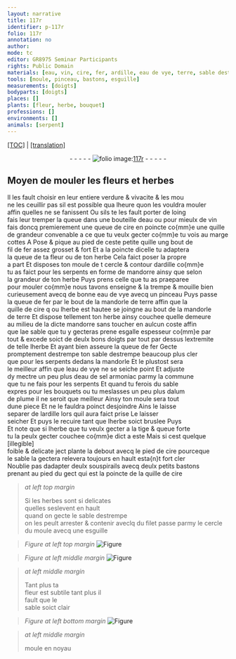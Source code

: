 ```yaml
---
layout: narrative
title: 117r
identifier: p-117r
folio: 117r
annotation: no
author:
mode: tc
editor: GR8975 Seminar Participants
rights: Public Domain
materials: [eau, vin, cire, fer, ardille, eau de vye, terre, sable destrempe, eau de sel armoniac, alum de plume, filet]
tools: [moule, pinceau, bastons, esguille]
measurements: [doigts]
bodyparts: [doigts]
places: []
plants: [fleur, herbe, bouquet]
professions: []
environments: []
animals: [serpent]
---
```


<p><a href="{{ site.baseurl }}/diplomatic/">[TOC]</a> | <a href="{{ site.baseurl }}/texts/p-117r_tl/">[translation]</a></p><div class="folio" align="center">- - - - - <a href="http://gallica.bnf.fr/ark:/12148/btv1b10500001g/f239.image" target="_blank"><img src="https://cu-mkp.github.io/2017-workshop-edition/assets/photo-icon.png" alt="folio image: " style="display:inline-block; margin-bottom:-3px;"/>117r</a> - - - - - </div>  
  

## Moyen de mouler les <span class="pa">fleur</span>s et <span class="pa">herbe</span>s

 
Il les fault choisir en leur entiere verdure & vivacite & <span class="del">les mou</span><br/> ne les ceuillir pas sil est possible qua lheure quon les vouldra mouler<br/> affin quelles ne se fanissent Ou sils te les fault porter de loing<br/> fais leur tremper la queue dans une bouteille <span class="add">d<span class="m">eau</span></span> ou pour mieulx de <span class="m">vin</span><br/> fais doncq premierement une queue de <span class="m">cire</span> en poincte co{mm}e une quille<br/> de grandeur convenable a ce que tu veulx gecter co{mm}e tu vois au marge<br/> cottes A Pose & pique au pied de ceste petite quille ung bout de<br/> fil de <span class="m">fer</span> assez grosset & fort Et a la poincte dicelle tu adaptera<br/> la queue de ta <span class="pa">fleur</span> ou de ton <span class="pa">herbe</span> Cela faict poser la propre<br/> a part Et disposes ton <span class="del"><span class="tl">moule</span> de t</span> cercle & contour d<span class="m">ardille</span> co{mm}e<br/> tu as faict pour les <span class="al">serpent</span>s en forme de <span class="mu">mandorre</span> <span class="del">ainsy que</span> selon<br/> la grandeur de ton <span class="pa">herbe</span> Puys prens celle que tu as praeparee<br/> pour mouler co{mm}e nous tavons enseigne & la trempe & mouille bien<br/> curieusement avecq de bonne <span class="m">eau <span class="add">de vye</span></span> avecq un <span class="tl">pinceau</span> Puys passe<br/> la queue de <span class="m">fer</span> par le bout de la <span class="mu">mandorle</span> de <span class="m">terre</span> affin que la<br/> quille de <span class="m">cire</span> <span class="del">q</span> ou l<span class="pa">herbe</span> est hautee se joingne au bout de la <span class="mu">mandorle</span><br/> de <span class="m">terre</span> Et dispose tellement ton <span class="pa">herbe</span> ainsy couchee quelle demeure<br/> au milieu de la dicte <span class="mu">mandorre</span> sans toucher en aulcun coste affin<br/> que l<span class="del">a</span>e sable que tu y gecteras prene esgalle espesseur <span class="del">co{mm}e</span> par<br/> tout & <span class="add">excede</span> soict de deulx bons <span class="ms"><span class="bp">doigts</span></span> par tout par dessus lextremite<br/> de <span class="del">telle</span> l<span class="pa">herbe</span> Et ayant bien asseure la queue de <span class="m">fer</span> Gecte<br/> promptement <span class="del">destrempe</span> ton <span class="m">sable destrempe</span> beaucoup plus cler<br/> que pour les <span class="al">serpent</span>s dedans la <span class="mu">mandorle</span> Et le plustost sera<br/> le meilleur affin que l<span class="m">eau de vye</span> ne se seiche point Et adjuste<br/> dy mectre un peu plus d<span class="m">eau de sel armoniac</span> parmy la commune<br/> que tu ne fais pour les <span class="al">serpent</span>s Et quand tu ferois du sable<br/> expres pour les <span class="pa">bouquet</span>s ou tu meslasses un peu plus d<span class="m">alum<br/> de plume</span> il ne seroit que meilleur Ainsy ton <span class="tl">moule</span> sera tout<br/> dune piece Et ne le fauldra poinct desjoindre Ains le <span class="del">laisse</span><br/> separer de l<span class="m">ardille</span> lors quil aura faict prise Le laisser<br/> seicher Et puys le recuire tant que l<span class="pa">herbe</span> soict bruslee <span class="del">Puys</span><br/> Et note que si l<span class="pa">herbe</span> que tu veulx gecter a la tige & queue forte<br/> tu la peulx gecter couchee co{mm}e dict a este Mais si cest quelque <span class="add">[illegible]</span><br/> foible & delicate <span class="del">ject</span> plante la debout avecq le pied de <span class="m">cire</span> pourceque<br/> le sable la <span class="del">gectera</span> relevera toujours en hault esta{n}t fort cler<br/> Noublie pas dadapter deulx souspirails avecq deulx petits <span class="tl">bastons</span><br/> prenant au pied du gect qui est la poincte de la quille de <span class="m">cire</span>
 
> *at left top margin*
> 
> 
>   Si les <span class="pa">herbe</span>s sont si delicates<br/> quelles seslevent en hault<br/> quand on gecte le <span class="m">sable destrempe</span><br/> on les peult arrester & contenir aveclq du <span class="m">filet</span> passe parmy le cercle du <span class="tl">moule</span> avecq une <span class="tl">esguille</span>
 
> *Figure*
> *at left top margin*
> <a href="https://drive.google.com/open?id=0B9-oNrvWdlO5WnpBbm8wN2gyTWs" target="_blank"><img src="https://cu-mkp.github.io/GR8975-edition/assets/photo-icon.png" alt="Figure" style="display:inline-block; margin-bottom:-3px;"/></a>
 
> *Figure*
> *at left middle margin*
> <a href="https://drive.google.com/open?id=0B9-oNrvWdlO5VURRYzlWOFByNzQ" target="_blank"><img src="https://cu-mkp.github.io/GR8975-edition/assets/photo-icon.png" alt="Figure" style="display:inline-block; margin-bottom:-3px;"/></a>
 
> *at left middle margin*
> 
> 
>   Tant plus ta<br/> <span class="pa">fleur</span> est subtile tant plus il<br/> fault que le<br/> sable soict clair
 
> *Figure*
> *at left bottom margin*
> <a href="https://drive.google.com/open?id=0B9-oNrvWdlO5dVB5bzVUWWJuS0U" target="_blank"><img src="https://cu-mkp.github.io/GR8975-edition/assets/photo-icon.png" alt="Figure" style="display:inline-block; margin-bottom:-3px;"/></a>
 
> *at left middle margin*
> 
> 
>   <span class="tl">moule</span> en noyau
 
